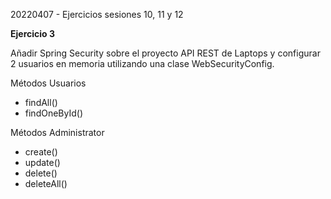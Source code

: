 20220407 - Ejercicios sesiones 10, 11 y 12

**Ejercicio 3**

Añadir Spring Security sobre el proyecto API REST de Laptops y configurar 2 usuarios en memoria utilizando una clase WebSecurityConfig.

Métodos Usuarios
- findAll()
- findOneById()

Métodos Administrator 
- create()
- update()
- delete()
- deleteAll()
